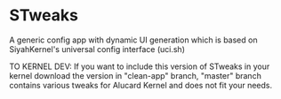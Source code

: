 # STweaks
A generic config app with dynamic UI generation which is based on SiyahKernel's universal config interface (uci.sh)

TO KERNEL DEV:
If you want to include this version of STweaks in your kernel download the version in "clean-app" branch, 
"master" branch contains various tweaks for Alucard Kernel and does not fit your needs.
